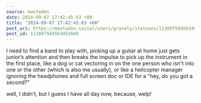 ```yaml
---
source: mastodon
date: 2024-09-07 17:42:45.63 +00
title: "2024-09-07 17:42:45.63 +00"
post_uri: https://mastodon.social/users/gravely/statuses/113097504563492049
post_id: 113097504563492049
---
```

I need to find a band to play with, picking up a guitar at home just gets junior’s attention and then breaks the impulse to pick up the instrument in the first place, like a dog or cat vectoring in on the one person who isn't into one or the other (which is also me usually), or like a helicopter manager ignoring the headphones and full screen doc or IDE for a "hey, do you got a second?"

well, I didn’t, but I guess I have all day now, because, welp!


